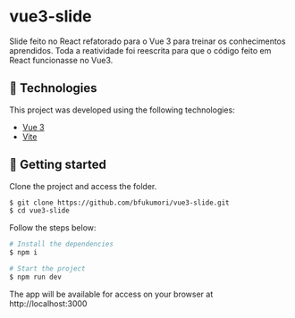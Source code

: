# vue3-slide

Slide feito no React refatorado para o Vue 3 para treinar os conhecimentos aprendidos.
Toda a reatividade foi reescrita para que o código feito em React funcionasse no Vue3.

## 🧪 Technologies

This project was developed using the following technologies:

- [Vue 3](https://v3.vuejs.org/)
- [Vite](https://vitejs.dev/)

## 🚀 Getting started

Clone the project and access the folder.

```bash
$ git clone https://github.com/bfukumori/vue3-slide.git
$ cd vue3-slide
```

Follow the steps below:
```bash
# Install the dependencies
$ npm i

# Start the project
$ npm run dev
```
The app will be available for access on your browser at http://localhost:3000
